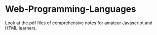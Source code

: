 # Web-Programming-Languages

Look at the pdf files of comprehensive notes for amateur Javascript and HTML learners. 
